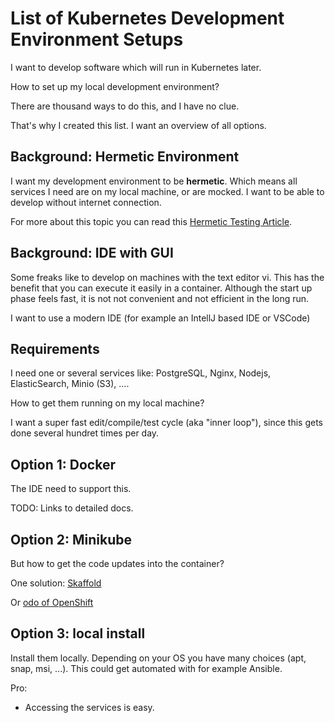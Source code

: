 # List of Kubernetes Development Environment Setups

I want to develop software which will run in Kubernetes later.

How to set up my local development environment?

There are thousand ways to do this, and I have no clue.

That's why I created this list. I want an overview of all options.

## Background: Hermetic Environment

I want my development environment to be **hermetic**. Which means
all services I need are on my local machine, or are mocked.
I want to be able to develop without internet connection.

For more about this topic you can read this [Hermetic Testing Article](https://testing.googleblog.com/2012/10/hermetic-servers.html).

## Background: IDE with GUI

Some freaks like to develop on machines with the text editor vi. This has the benefit that you can execute
it easily in a container. Although the start up phase feels fast, it is not not convenient and not efficient in the long run.

I want to use a modern IDE (for example an IntellJ based IDE or VSCode)

## Requirements

I need one or several services like: PostgreSQL, Nginx, Nodejs, ElasticSearch, Minio (S3), ....

How to get them running on my local machine?

I want a super fast edit/compile/test cycle (aka "inner loop"), since this gets done several hundret times per day.


## Option 1: Docker

The IDE need to support this.

TODO: Links to detailed docs.

## Option 2: Minikube

But how to get the code updates into the container? 

One solution: [Skaffold](https://skaffold.dev/)

Or [odo of OpenShift](https://github.com/openshift/odo)

## Option 3: local install

Install them locally. Depending on your OS you have many choices (apt, snap, msi, ...). This could get automated with for example Ansible.

Pro:
* Accessing the services is easy. 
